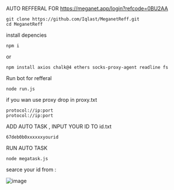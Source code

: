 AUTO REFFERAL FOR https://meganet.app/login?refcode=0BU2AA

    git clone https://github.com/Iqlast/MeganetReff.git
    cd MeganetReff

install depencies

    npm i
or

    npm install axios chalk@4 ethers socks-proxy-agent readline fs

Run bot for refferal

    node run.js

if you wan use proxy drop in proxy.txt 

    protocol://ip:port
    protocol://ip:port
ADD AUTO TASK , INPUT YOUR ID TO id.txt

    67deb0b0xxxxxxyourid

RUN AUTO TASK 

    node megatask.js

searce your id from :

![image](https://github.com/user-attachments/assets/475461c4-3a83-497b-86f9-0efae3f83ce1)







